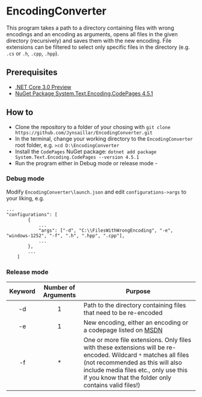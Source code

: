 # EncodingConverter
This program takes a path to a directory containing files with wrong encodings and an encoding as arguments, opens all files in the 
given directory (recursively) and saves them with the new encoding.
File extensions can be filtered to select only specific files in the directory (e.g. `.cs` or `.h`, `.cpp`, `.hpp`).

## Prerequisites

* [.NET Core 3.0 Preview](https://dotnet.microsoft.com/download/dotnet-core/3.0)
* [NuGet Package System.Text.Encoding.CodePages 4.5.1](https://www.nuget.org/packages/System.Text.Encoding.CodePages/)

## How to

* Clone the repository to a folder of your chosing with `git clone https://github.com/Jynsaillar/EncodingConverter.git`
* In the terminal, change your working directory to the `EncodingConverter` root folder, e.g. `>cd D:\EncodingConverter`
* Install the `CodePages` NuGet package: `dotnet add package System.Text.Encoding.CodePages --version 4.5.1`
* Run the program either in Debug mode or release mode -
### Debug mode
Modify `EncodingConverter\launch.json` and edit `configurations->args` to your liking, e.g. 

```
...
"configurations": [
        {
            ...
            "args": ["-d", "C:\\FilesWithWrongEncoding", "-e", "windows-1252", "-f", ".h", ".hpp", ".cpp"],
            ...
        },
        ...
    ]
 ```
 ### Release mode
 Keyword|Number of Arguments|Purpose
:------------------:|:-------:|-------
-d     | 1 |Path to the directory containing files that need to be re-encoded|
-e     | 1 |New encoding, either an encoding or a codepage listed on [MSDN](https://docs.microsoft.com/en-us/dotnet/api/system.text.encoding?view=netcore-3.0)|
-f     | * |One or more file extensions. Only files with these extensions will be re-encoded. Wildcard `*` matches all files (not recommended as this will also include media files etc., only use this if you know that the folder only contains valid files!)|
